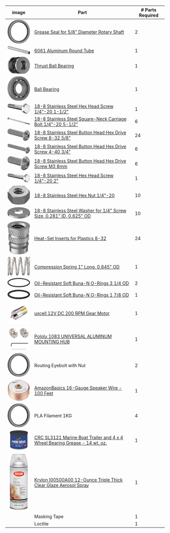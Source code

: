 | image | Part | # Parts Required |
| ----- | ---- | ---------------- |    
|<img src="images\grease_seal.png"  width="100">|[Grease Seal for 5/8" Diameter Rotary Shaft](https://www.mcmaster.com/5154T83) | 2 |
|<img src="images\aluminum_round_tube.png"  width="100">|[6061 Aluminum Round Tube](https://www.mcmaster.com/9056K91) | 1 |	
|<img src="images\thrust_bearing.png"  width="100">|[Thrust Ball Bearing](https://www.mcmaster.com/6655K38) |	1 |	
|<img src="images\ball_bearing.png"  width="100">|[Ball Bearing](https://www.mcmaster.com/60355K506) | 1 |
|<img src="images\hex_head_screw_1_1_2_inch.png"  width="100">|[18-8 Stainless Steel Hex Head Screw 1/4"-20 1-1/2"](https://www.mcmaster.com/92198a546) | 1	 |
|<img src="images\carriage_bolt.png"  width="100">|[18-8 Stainless Steel Square-Neck Carriage Bolt 1/4"-20 5-1/2"](https://www.mcmaster.com/92356A564) | 6 |
|<img src="images\8-32_hex_screw.png"  width="100">|[18-8 Stainless Steel Button Head Hex Drive Screw 8-32 5/8"](https://www.mcmaster.com/92949A196) | 24 |
|<img src="images\4-40_hex_screw.png"  width="100">|[18-8 Stainless Steel Button Head Hex Drive Screw 4-40 3/4"](https://www.mcmaster.com/92949A113) | 6	|
|<img src="images\M3_8mm_hex_screw.png"  width="100">|[18-8 Stainless Steel Button Head Hex Drive Screw M3 8mm](https://www.mcmaster.com/92095A181) | 6 |	
|<img src="images\hex_head_screw_2_inch.png"  width="100">|[18-8 Stainless Steel Hex Head Screw 1/4"-20 2"](https://www.mcmaster.com/92198A550) | 1 |	
|<img src="images\hex_nut.png"  width="100">|[18-8 Stainless Steel Hex Nut 1/4"-20](https://www.mcmaster.com/91845A029) | 10 |	
|<img src="images\washer.png"  width="100">|[18-8 Stainless Steel Washer for 1/4" Screw Size, 0.281" ID, 0.625" OD](https://www.mcmaster.com/92141A029) | 10 |	
|<img src="images\heat-set_inserts.png"  width="100">|[Heat-Set Inserts for Plastics 8-32](https://www.mcmaster.com/93365A142) | 24 |	
|<img src="images\spring.png"  width="100">|[Compression Spring 1" Long, 0.845" OD](https://www.mcmaster.com/9657K319) | 1 |	
|<img src="images\3_inch_orings.png"  width="100">|[Oil-Resistant Soft Buna-N O-Rings 3 1/4 OD](https://www.mcmaster.com/2418T189) | 2 |	
|<img src="images\1_7_8_oring.png"  width="100">|[Oil-Resistant Soft Buna-N O-Rings 1 7/8 OD](https://www.mcmaster.com/2418T178) | 1 |	
|<img src="images\motor.jpg"  width="100">|[uxcell 12V DC 200 RPM Gear Motor](https://smile.amazon.com/gp/product/B01KTXRB90/ref=oh_aui_search_asin_title?ie=UTF8&psc=1) | 1 |	
|<img src="images\hub.jpg"  width="100">|[Pololu 1083 UNIVERSAL ALUMINUM MOUNTING HUB](https://smile.amazon.com/gp/product/B00B887FX8/ref=oh_aui_search_asin_title?ie=UTF8&psc=1) | 1 |	
|<img src="images\grease_seal.png"  width="100">|Routing Eyebolt with Nut | 2  
|<img src="images\wire.jpg"  width="100">|[AmazonBasics 16-Gauge Speaker Wire - 100 Feet](https://smile.amazon.com/gp/product/B006LW0W5Y/ref=oh_aui_search_asin_title?ie=UTF8&psc=1) | 1 |	
|<img src="images\grease_seal.png"  width="100">|PLA Filament 1KG | 4 |	
|<img src="images\grease.jpg"  width="100">|[CRC SL3121 Marine Boat Trailer and 4 x 4 Wheel Bearing Grease - 14 wt. oz.](https://smile.amazon.com/gp/product/B000CPJMY8/ref=oh_aui_search_asin_title?ie=UTF8&psc=1) | 1 |	
|<img src="images\spray.jpg" width="100">|[Krylon I00500A00 12-Ounce Triple Thick Clear Glaze Aerosol Spray](https://smile.amazon.com/gp/product/B001144TJC/ref=oh_aui_search_asin_title?ie=UTF8&psc=1) | 1 |	
||Masking Tape | 1 |
||Loctite | 1 |


